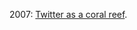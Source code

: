 2007: <a href="http://scripting.com/stories/2007/04/28/twitterAsCoralReef.html">Twitter as a coral reef</a>. 
